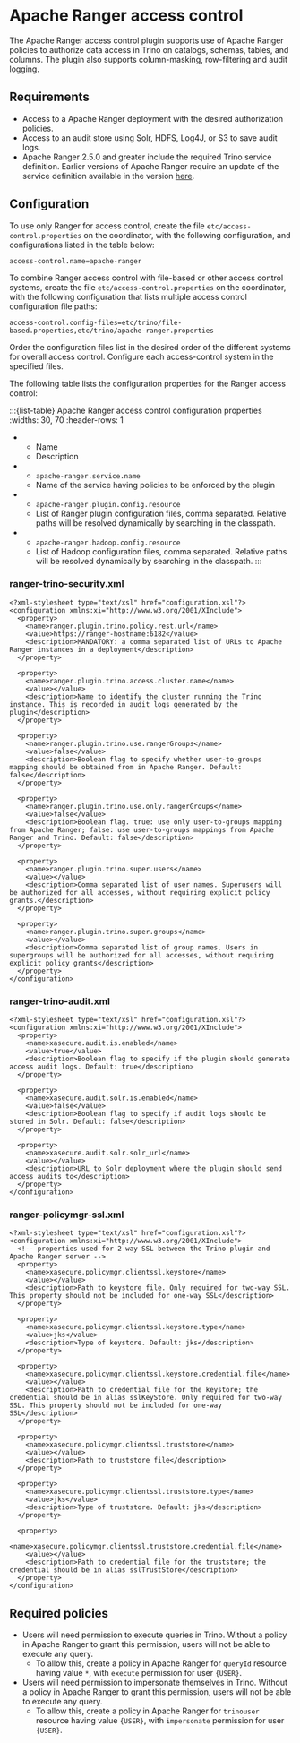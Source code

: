 # Apache Ranger access control

The Apache Ranger access control plugin supports use of Apache Ranger policies to authorize data access in Trino on catalogs, schemas, tables, and columns. The plugin also supports column-masking, row-filtering and audit logging.

## Requirements

* Access to a Apache Ranger deployment with the desired authorization policies.
* Access to an audit store using Solr, HDFS, Log4J, or S3 to save audit logs.
* Apache Ranger 2.5.0 and greater include the required Trino service definition. Earlier versions of Apache Ranger require an update of the service definition available in the version [here](
  https://github.com/apache/ranger/blob/ranger-2.5/agents-common/src/main/resources/service-defs/ranger-servicedef-trino.json).

## Configuration

To use only Ranger for access control, create the file `etc/access-control.properties` on the coordinator,
with the following configuration, and configurations listed in the table below:

```properties
access-control.name=apache-ranger
```


To combine Ranger access control with file-based or other access control systems, create the file
`etc/access-control.properties` on the coordinator, with the following configuration that lists
multiple access control configuration file paths:

```properties
access-control.config-files=etc/trino/file-based.properties,etc/trino/apache-ranger.properties
```

Order the configuration files list in the desired order of the different systems
for overall access control. Configure each access-control system in the
specified files.

The following table lists the configuration properties for the Ranger access control:

:::{list-table} Apache Ranger access control configuration properties
:widths: 30, 70
:header-rows: 1

* - Name
  - Description
* - `apache-ranger.service.name`
  - Name of the service having policies to be enforced by the plugin
* - `apache-ranger.plugin.config.resource`
  - List of Ranger plugin configuration files, comma separated. Relative paths will be resolved dynamically by searching in the classpath.
* - `apache-ranger.hadoop.config.resource`
  - List of Hadoop configuration files, comma separated. Relative paths will be resolved dynamically by searching in the classpath.
:::

### ranger-trino-security.xml
```
<?xml-stylesheet type="text/xsl" href="configuration.xsl"?>
<configuration xmlns:xi="http://www.w3.org/2001/XInclude">
  <property>
    <name>ranger.plugin.trino.policy.rest.url</name>
    <value>https://ranger-hostname:6182</value>
    <description>MANDATORY: a comma separated list of URLs to Apache Ranger instances in a deployment</description>
  </property>

  <property>
    <name>ranger.plugin.trino.access.cluster.name</name>
    <value></value>
    <description>Name to identify the cluster running the Trino instance. This is recorded in audit logs generated by the plugin</description>
  </property>

  <property>
    <name>ranger.plugin.trino.use.rangerGroups</name>
    <value>false</value>
    <description>Boolean flag to specify whether user-to-groups mapping should be obtained from in Apache Ranger. Default: false</description>
  </property>

  <property>
    <name>ranger.plugin.trino.use.only.rangerGroups</name>
    <value>false</value>
    <description>Boolean flag. true: use only user-to-groups mapping from Apache Ranger; false: use user-to-groups mappings from Apache Ranger and Trino. Default: false</description>
  </property>

  <property>
    <name>ranger.plugin.trino.super.users</name>
    <value></value>
    <description>Comma separated list of user names. Superusers will be authorized for all accesses, without requiring explicit policy grants.</description>
  </property>

  <property>
    <name>ranger.plugin.trino.super.groups</name>
    <value></value>
    <description>Comma separated list of group names. Users in supergroups will be authorized for all accesses, without requiring explicit policy grants</description>
  </property>
</configuration>
```

### ranger-trino-audit.xml
```
<?xml-stylesheet type="text/xsl" href="configuration.xsl"?>
<configuration xmlns:xi="http://www.w3.org/2001/XInclude">
  <property>
    <name>xasecure.audit.is.enabled</name>
    <value>true</value>
    <description>Boolean flag to specify if the plugin should generate access audit logs. Default: true</description>
  </property>

  <property>
    <name>xasecure.audit.solr.is.enabled</name>
    <value>false</value>
    <description>Boolean flag to specify if audit logs should be stored in Solr. Default: false</description>
  </property>

  <property>
    <name>xasecure.audit.solr.solr_url</name>
    <value></value>
    <description>URL to Solr deployment where the plugin should send access audits to</description>
  </property>
</configuration>
```

### ranger-policymgr-ssl.xml
```
<?xml-stylesheet type="text/xsl" href="configuration.xsl"?>
<configuration xmlns:xi="http://www.w3.org/2001/XInclude">
  <!-- properties used for 2-way SSL between the Trino plugin and Apache Ranger server -->
  <property>
    <name>xasecure.policymgr.clientssl.keystore</name>
    <value></value>
    <description>Path to keystore file. Only required for two-way SSL. This property should not be included for one-way SSL</description>
  </property>

  <property>
    <name>xasecure.policymgr.clientssl.keystore.type</name>
    <value>jks</value>
    <description>Type of keystore. Default: jks</description>
  </property>

  <property>
    <name>xasecure.policymgr.clientssl.keystore.credential.file</name>
    <value></value>
    <description>Path to credential file for the keystore; the credential should be in alias sslKeyStore. Only required for two-way SSL. This property should not be included for one-way SSL</description>
  </property>

  <property>
    <name>xasecure.policymgr.clientssl.truststore</name>
    <value></value>
    <description>Path to truststore file</description>
  </property>

  <property>
    <name>xasecure.policymgr.clientssl.truststore.type</name>
    <value>jks</value>
    <description>Type of truststore. Default: jks</description>
  </property>

  <property>
    <name>xasecure.policymgr.clientssl.truststore.credential.file</name>
    <value></value>
    <description>Path to credential file for the truststore; the credential should be in alias sslTrustStore</description>
  </property>
</configuration>
```

## Required policies

* Users will need permission to execute queries in Trino. Without a policy in Apache Ranger to grant this permission, users will not be able to execute any query.
  * To allow this, create a policy in Apache Ranger for `queryId` resource having value `*`, with `execute` permission for user `{USER}`.
* Users will need permission to impersonate themselves in Trino. Without a policy in Apache Ranger to grant this permission, users will not be able to execute any query.
  * To allow this, create a policy in Apache Ranger for `trinouser` resource having value `{USER}`, with `impersonate` permission for user `{USER}`.
